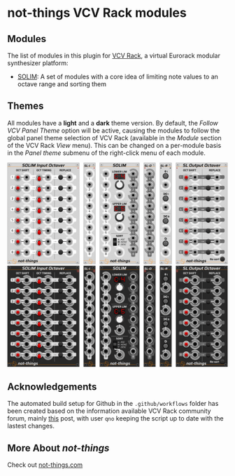 # not-things VCV Rack modules

## Modules
The list of modules in this plugin for [VCV Rack](https://github.com/VCVRack/Rack), a virtual Eurorack modular synthesizer platform:
* [SOLIM](./doc/SOLIM.md): A set of modules with a core idea of limiting note values to an octave range and sorting them

## Themes
All modules have a **light** and a **dark** theme version. By default, the *Follow VCV Panel Theme* option will be active, causing the modules to follow the global panel theme selection of VCV Rack (available in the *Module* section of the VCV Rack *View* menu). This can be changed on a per-module basis in the *Panel theme* submenu of the right-click menu of each module. 

![Solim modules in Light theme](./doc/solim-modules-separated-light.png "Solim modules in Light theme")
![Solim modules in Dark theme](./doc/solim-modules-separated-dark.png "Solim modules in Dark theme")

## Acknowledgements
The automated build setup for Github in the `.github/workflows` folder has been created based on the information available VCV Rack community forum, mainly [this](https://community.vcvrack.com/t/automated-building-and-releasing-plugins-on-github-with-github-actions/11364) post, with user `qno` keeping the script up to date with the lastest changes.

## More About *not-things*
Check out [not-things.com](https://not-things.com)